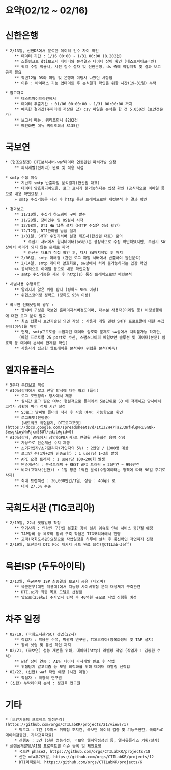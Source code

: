 # 요약(02/12 ~ 02/16)

# 신한은행
    * 2/13일, 신한DS에서 분석한 데이터 건수 차이 확인
        ** 데이터 기간 : 1/16 00:00 ~ 1/31 00:00 (8,202건)
        ** 스플렁크로 dti보고서 데이터와 분석결과 데이터 상이 확인 (테스트파이프라인)
        ** 쿼리 수정 적용시, 사전 검수 절차 및 신한은행, ds 측에 작업계획 및 결과 보고 공유 필요
        ** 작년12월 DS와 미팅 및 은행과 미팅시 나왔던 사항임
        ** 이유 : 바이패스 기능 업데이트 후 분석결과 확인을 위한 시간(19~31일) 누락

    * 참고자료
        ** 테스트파이프라인에서
        ** 데이터 추출기간 : 01/06 00:00:00 ~ 1/31 00:00:00 까지
        ** 예측한 결과값(주피터에 저장된 값) csv 파일을 분석을 한 건 5,050건 (보안전문가)
        ** 보고서 메뉴, 쿼리조회시 8202건
        ** 메인화면 메뉴 쿼리조회시 8135건

# 국보연
    * (협조요청건) DTI분석서버-waf데이터 연동관련 파서개발 요청
        ** 파서개발(전처리) 완료 및 적용 시점
    
    * smtp 수집 이슈
        ** 지난주 smtp 반출파일 분석결과(한신권 대표)
        ** 데이터 암호화되어있음, 로그 표시가 불가능하다는 입장 확인 (공식적으로 이메일 등으로 내용 확인요청.)
        » smtp 수집기능은 제외 후 http 통신 트래픽으로만 패킷분석 후 결과 확인

    * 경과보고
        ** 11/10일, 수집기 하드웨어 구매 발주
        ** 11/28일, 장비인수 및 OS설치 시작
        ** 12/08일, DTI HW 납품 설치 (HTTP 수집은 정상 확인)
        ** 12/12일, DTI관리웹 남품 설치
        ** 1/31일, SMTP 수집기서버 설정 제조사(한신권 대표) 문의
            * 수집기 서버에서 원시데이터(pcap)는 정상적으로 수집 확인하였지만, 수집기 SW상에서 처리가 되지 않는 문제로 파악
            * 한신권 대표가 직접 확인 후, 다시 SW패치작업 후 패치
        ** 2/06일, smtp 미해결 (관련 로그 파일 서버에서 반출하여 원인분석)
        ** 2/14일, smtp 데이터 암호화로, sw상에서 처리 불가능하다는 입장 확인 
        >> 공식적으로 이메일 등으로 내용 확인요청
        -» smtp 수집기능은 제외 후 http(s) 통신 트래픽으로만 패킷분석

    * 시범사용 수행목표 
        ** 알려지지 않은 위협 탐지 (정확도 90% 이상)
        ** 위협스코어링 정확도 (정확도 95% 이상)

    * 국보연 인터넷망의 경우 : 
        ** 웹서버 구성은 국보연 홈페이지서버정도이며, 대부분 사용자(이메일 등) 비정상행위에 대한 로그 분석 필요
        ** 최초 납품시 보안기술팀 의견 작성 : 사용자 메일 관련 SMTP 프로토콜에 대한 수집 문제(이슈)를 위함
        ** 현재, smtp프로토콜 수집과련 데이터 암호화 문제로 sw상에서 처리불가능 하지만, 
          (메일 프로토콜 25 port로 수신, 스팸스나이퍼 메일보안 솔루션 및 데이터(본문) 암호화 등 데이터 분석에 한계점 확인)
        ** 사용자가 접근한 웹트래픽을 분석하여 위협을 분석(예측)


# 엘지유플러스
    * 5주차 주간보고 작성
    * AI이상감지에서 로그 전달 방식에 대한 협의 (플리)
        ** 로그 포맷정의: 당사에서 제공 
        ** 실시간 로그 필요 여부: 현실적으로 플리에서 5분단위로 S3 에 적재하고 당사에서 고객사 상황에 따라 적재 시간 설정
        ** S3로그 날짜별 폴더에 적재 후 사용 여부: 가능함으로 확인 
        ** 로그포맷(진행중)
           [네트워크 위협탐지, DTI로그포맷] (https://docs.google.com/spreadsheets/d/1tIJ2H47TaZJ3WfHlqMRuSnQk-3esgkLoyNnRjcm58UY/edit#gid=0)
    * AI이상감지, AWS에서 상암(GPU서버)로 연결될 전용회선 용량 산정
        ** 가상으로 단순계산 수치 제공
        ** 초기가입자/초기관리자(가입자의 5%) : 2만명 / 1000명 예상
        ** 로그인 수(1차+2차 인증포함) : 1 user당 1~3회 발생
        ** API 요청 트래픽 : 1 user당 100~200회 발생
        ** 단순계산식 : 분석트래픽 + REST API 트래픽 = 26만건 ~ 990만건
        ** 비교(고객사(신한)) : 1일 평균 1억건 분석(수집데이터는 정책에 따라 90일 주기로 삭제)
        ** 최대 트랜젝션 : 36,000만건/1일, 성능 : 4Gbps 로 
        ** 대비 27.5% 수준 

# 국회도서관 (TIG코리아)
    * 2/19일, 22시 셋업일정 확정
        ** 연기사유 : 인라인 구간의 복호화 장비 설치 이슈로 인해 서비스 중단될 예정 
        ** TAP장비 등 복호화 장비 구축 작업은 TIG코리아에서 진행
        ** 고객(국회도서관)요청으로 작업일정을 하루에 설치 후 통신확인 작업까지 진행
    * 2/19일, 오전까지 DTI Poc 패키지 세트 완료 요청(@CTILab-Jeff)

# 육본ISP (두두아이티)
    * 2/13일, 육군본부 ISP 최종결과 보고서 공유 (대외비)
        ** 육군본부(대전 계룡대)에서 지능형 사이버위협 분석 대응체계 구축관련
        ** DTI.ai가 최종 목표 모델로 선정됨
        ** 앞으로(25년도) 주사업자 컨택 후 40억원 규모로 사업 진행될 예정


# 차주 일정
    * 02/19, (국회도서관PoC) 셋업(22시)
        ** 작업자 : 박용문 수석, 박광력 연구원, TIG코리아(암복화장비 및 TAP 설치)
        ** 장비 셋업 및 통신 확인 까지
    * 02/21, (국보연) 성능 개선을 위해, 데이터(http) 라벨링 작업 (작업자 : 김종환 수석)
        ** waf 장비 연동 : AI팀 데이터 파서개발 완료 후 작업
        ** 위협탐지 알고리즘 등 모델 최적화를 위해 데이터 라벨링 선작업 
    * 02/22, (신한) waf 작업 예정 (시간 미정)
        ** 작업자 : 박광력 연구원
    * (신한) 누락데이터 분석 : 정진욱 연구원

# 기타
    * [보안기술팀 프로젝트 일정관리](https://github.com/orgs/CTILabKR/projects/21/views/1)
        * 백로그 : 7건 (오피스 취약점 조치건, 국보연 데이터 검증 및 기능구현건, 국회PoC 데이터검증건, 기타교육자료)
        * 진행중 : 3건 (신한 성능개선, 국보연 웹취약점점검 등, 엘지유플러스 기획/설계)
    * 플랫폼개발팀/AI팀 프로젝트별 이슈 등록 및 제안요청
        * 국보연 phase2, https://github.com/orgs/CTILabKR/projects/18
        * 신한 mfa추가개발, https://github.com/orgs/CTILabKR/projects/12
        * DTI리팩토리, https://github.com/orgs/CTILabKR/projects/6